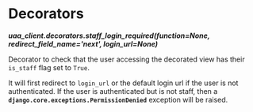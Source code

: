 # Decorators

***uaa_client.decorators.staff_login_required(function=None, redirect_field_name='next', login_url=None)***

Decorator to check that the user accessing the decorated view has their `is_staff` flag set to `True`.

It will first redirect to `login_url` or the default login url if the user is not authenticated. If the user is authenticated but is not staff, then a **`django.core.exceptions.PermissionDenied`** exception will be raised.
